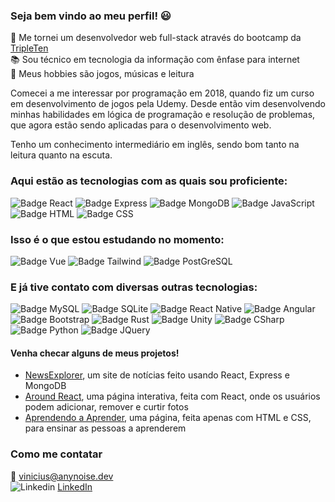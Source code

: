 ### Seja bem vindo ao meu perfil! 😃

🌱 Me tornei um desenvolvedor web full-stack através do bootcamp da [TripleTen](https://tripleten.com/pt-bra/web/meet/)  
📚 Sou técnico em tecnologia da informação com ênfase para internet  
💬 Meus hobbies são jogos, músicas e leitura

Comecei a me interessar por programação em 2018, quando fiz um curso em desenvolvimento de jogos pela Udemy. Desde então vim desenvolvendo minhas habilidades em lógica de programação e resolução de problemas, que agora estão sendo aplicadas para o desenvolvimento web.

Tenho um conhecimento intermediário em inglês, sendo bom tanto na leitura quanto na escuta.

### Aqui estão as tecnologias com as quais sou proficiente:

![Badge React](https://img.shields.io/badge/React-20232A?style=for-the-badge&logo=react&logoColor=61DAFB)
![Badge Express](https://img.shields.io/badge/Express.js-404D59?style=for-the-badge)
![Badge MongoDB](https://img.shields.io/badge/MongoDB-4EA94B?style=for-the-badge&logo=mongodb&logoColor=white)
![Badge JavaScript](https://img.shields.io/badge/JavaScript-F7DF1E?style=for-the-badge&logo=javascript&logoColor=black)
![Badge HTML](https://img.shields.io/badge/HTML5-E34F26?style=for-the-badge&logo=html5&logoColor=white)
![Badge CSS](https://img.shields.io/badge/CSS3-1572B6?style=for-the-badge&logo=css3&logoColor=white)

### Isso é o que estou estudando no momento:

![Badge Vue](https://img.shields.io/badge/Vue.js-35495E?style=for-the-badge&logo=vue.js&logoColor=4FC08D)
![Badge Tailwind](https://img.shields.io/badge/Tailwind_CSS-38B2AC?style=for-the-badge&logo=tailwind-css&logoColor=white)
![Badge PostGreSQL](https://img.shields.io/badge/PostgreSQL-316192?style=for-the-badge&logo=postgresql&logoColor=white)

### E já tive contato com diversas outras tecnologias:

![Badge MySQL](https://img.shields.io/badge/MySQL-00000F?style=for-the-badge&logo=mysql&logoColor=white)
![Badge SQLite](https://img.shields.io/badge/SQLite-07405E?style=for-the-badge&logo=sqlite&logoColor=white)
![Badge React Native](https://img.shields.io/badge/React_Native-20232A?style=for-the-badge&logo=react&logoColor=61DAFB)
![Badge Angular](https://img.shields.io/badge/Angular-DD0031?style=for-the-badge&logo=angular&logoColor=white)
![Badge Bootstrap](https://img.shields.io/badge/Bootstrap-563D7C?style=for-the-badge&logo=bootstrap&logoColor=white)
![Badge Rust](https://img.shields.io/badge/Rust-000000?style=for-the-badge&logo=rust&logoColor=white)
![Badge Unity](https://img.shields.io/badge/Unity-100000?style=for-the-badge&logo=unity&logoColor=white)
![Badge CSharp](https://img.shields.io/badge/C%23-239120?style=for-the-badge&logo=c-sharp&logoColor=white)
![Badge Python](https://img.shields.io/badge/Python-14354C?style=for-the-badge&logo=python&logoColor=white)
![Badge JQuery](https://img.shields.io/badge/jQuery-0769AD?style=for-the-badge&logo=jquery&logoColor=white)

#### Venha checar alguns de meus projetos!

- [NewsExplorer](https://github.com/anynoise00/news-explorer-frontend), um site de notícias feito usando React, Express e MongoDB
- [Around React](https://github.com/anynoise00/around-react_ptbr), uma página interativa, feita com React, onde os usuários podem adicionar, remover e curtir fotos
- [Aprendendo a Aprender](https://github.com/anynoise00/web_project_1_ptbr), uma página, feita apenas com HTML e CSS, para ensinar as pessoas a aprenderem

### Como me contatar

📧 vinicius@anynoise.dev  
![Linkedin](https://i.stack.imgur.com/gVE0j.png) [LinkedIn](https://www.linkedin.com/in/vinip-dev/)
&nbsp;
